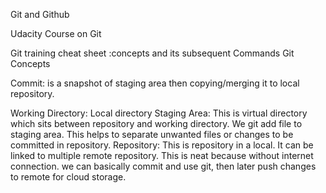 Git and Github

Udacity Course on Git

Git training cheat sheet :concepts and its subsequent Commands
Git Concepts

Commit: is a snapshot of staging area then copying/merging it to local repository.

Working Directory: Local directory
Staging Area: This is virtual directory which sits between repository and working directory. We git add file to staging area. This helps to separate unwanted files or changes to be committed in repository.
Repository: This is repository in a local. It can be linked to multiple remote repository. This is neat because without internet connection. we can basically commit and use git, then later push changes to remote for cloud storage.